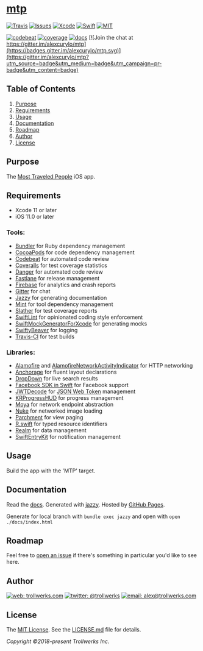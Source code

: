 # [mtp](https://github.com/alexcurylo/mtp)
[![Travis](https://travis-ci.org/alexcurylo/mtp.svg?branch=develop)](https://travis-ci.org/alexcurylo/mtp)
[![Issues](https://img.shields.io/github/issues/alexcurylo/mtp.svg)](https://github.com/alexcurylo/mtp/issues)
[![Xcode](https://img.shields.io/badge/Xcode-11-blue.svg)](https://developer.apple.com/xcode)
[![Swift](https://img.shields.io/badge/Swift-5.1-orange.svg)](https://swift.org)
[![MIT](https://img.shields.io/badge/License-MIT-yellow.svg)](https://opensource.org/licenses/MIT)

[![codebeat](https://codebeat.co/badges/321a44b1-ff7b-48fd-b8e2-42a5a8d19568)](https://codebeat.co/projects/github-com-alexcurylo-mtp-develop)
[![coverage](https://coveralls.io/repos/github/alexcurylo/mtp/badge.svg?branch=develop)](https://coveralls.io/github/alexcurylo/mtp?branch=develop)
[![docs](https://alexcurylo.github.io/mtp/badge.svg)](https://alexcurylo.github.io/mtp)
[![Join the chat at https://gitter.im/alexcurylo/mtp](https://badges.gitter.im/alexcurylo/mtp.svg)](https://gitter.im/alexcurylo/mtp?utm_source=badge&utm_medium=badge&utm_campaign=pr-badge&utm_content=badge) 


Table of Contents
-----------------

1. [Purpose](#purpose)
2. [Requirements](#requirements)
3. [Usage](#usage)
4. [Documentation](#documentation)
5. [Roadmap](#roadmap)
6. [Author](#author)
7. [License](#license)

Purpose
-------

The [Most Traveled People](https://mtp.travel) iOS app.

Requirements
------------

- Xcode 11 or later
- iOS 11.0 or later

### Tools:

- [Bundler](https://bundler.io/) for Ruby dependency management
- [CocoaPods](https://cocoapods.org/) for code dependency management
- [Codebeat](https://codebeat.co/projects/github-com-alexcurylo-mtp-develop) for automated code review
- [Coveralls](https://coveralls.io/github/alexcurylo/mtp?branch=develop) for test coverage statistics
- [Danger](http://danger.systems/ruby/) for automated code review
- [Fastlane](https://fastlane.tools) for release management
- [Firebase](https://firebase.google.com/) for analytics and crash reports
- [Gitter](https://gitter.im/alexcurylo/mtp?utm_source=badge&utm_medium=badge&utm_campaign=pr-badge&utm_content=badge) for chat
- [Jazzy](https://github.com/realm/jazzy) for generating documentation
- [Mint](https://github.com/yonaskolb/mint) for tool dependency management
- [Slather](https://github.com/SlatherOrg/slather) for test coverage reports
- [SwiftLint](https://github.com/realm/SwiftLint) for opinionated coding style enforcement
- [SwiftMockGeneratorForXcode](https://github.com/seanhenry/SwiftMockGeneratorForXcode) for generating mocks
- [SwiftyBeaver](https://github.com/SwiftyBeaver/SwiftyBeaver) for logging
- [Travis-CI](https://travis-ci.org/alexcurylo/mtp) for test builds

### Libraries:

- [Alamofire](https://github.com/Alamofire/Alamofire) and [AlamofireNetworkActivityIndicator](https://github.com/Alamofire/AlamofireNetworkActivityIndicator) for HTTP networking
- [Anchorage](https://github.com/Raizlabs/Anchorage) for fluent layout declarations
- [DropDown](https://github.com/AssistoLab/DropDown) for live search results
- [Facebook SDK in Swift](https://github.com/facebook/facebook-sdk-swift)  for Facebook support
- [JWTDecode](https://github.com/auth0/JWTDecode.swift) for [JSON Web Token](https://jwt.io) management
- [KRProgressHUD](https://github.com/krimpedance/KRProgressHUD) for progress management
- [Moya](https://github.com/Moya/Moya) for network endpoint abstraction
- [Nuke](https://github.com/kean/Nuke) for networked image loading
- [Parchment](https://github.com/rechsteiner/Parchment) for view paging
- [R.swift](https://github.com/mac-cain13/R.swift/) for typed resource identifiers
- [Realm](https://github.com/realm/realm-cocoa) for data management
- [SwiftEntryKit](https://github.com/huri000/SwiftEntryKit) for notification management

Usage
-----

Build the app with the 'MTP' target.

Documentation
-------------

Read the [docs](http://alexcurylo.github.io/mtp/). Generated with [jazzy](https://github.com/realm/jazzy). Hosted by [GitHub Pages](https://pages.github.com).

Generate for local branch with  `bundle exec jazzy` and open with `open ./docs/index.html`

Roadmap
-------

Feel free to [open an issue](https://github.com/alexcurylo/mtp/issues/new) if there's something in particular you'd like to see here.

Author
------

[![web: trollwerks.com](http://img.shields.io/badge/web-www.trollwerks.com-blue.svg)](http://trollwerks.com) 
[![twitter: @trollwerks](http://img.shields.io/badge/twitter-%40trollwerks-blue.svg)](https://twitter.com/trollwerks) 
[![email: alex@trollwerks.com](http://img.shields.io/badge/email-alex%40trollwerks.com-blue.svg)](mailto:alex@trollwerks.com)

License
-------

The [MIT License](http://opensource.org/licenses/MIT). See the [LICENSE.md](LICENSE.md) file for details.

_Copyright &copy;2018-present Trollwerks Inc._
